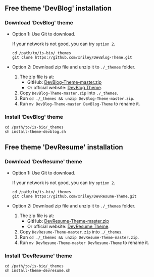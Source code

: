 ## Free theme 'DevBlog' installation

### Download 'DevBlog' theme

- Option 1: Use Git to download.

  If your network is not good, you can try `option 2`.

    ```shell
    cd /path/to/is-bio/_themes
    git clone https://github.com/xriley/DevBlog-Theme.git
    ```

- Option 2: Download zip file and unzip it to `./_themes` folder.
    1. The zip file is at:
        - GitHub: [DevBlog-Theme-master.zip](https://github.com/xriley/DevBlog-Theme/archive/refs/heads/master.zip)
        - Or official website: [DevBlog Theme](https://themes.3rdwavemedia.com/bootstrap-templates/personal/devblog-free-bootstrap-5-blog-template-for-developers/).
    2. Copy `DevBlog-Theme-master.zip` into `./_themes`.
    3. Run `cd ./_themes && unzip DevBlog-Theme-master.zip`.
    4. Run `mv DevBlog-Theme-master DevBlog-Theme` to rename it.

### Install 'DevBlog' theme

```shell
cd /path/to/is-bio/_themes
sh install-theme-devblog.sh
```

## Free theme 'DevResume' installation

### Download 'DevResume' theme

- Option 1: Use Git to download.

  If your network is not good, you can try `option 2`.

    ```shell
    cd /path/to/is-bio/_themes
    git clone https://github.com/xriley/DevResume-Theme.git
    ```

- Option 2: Download zip file and unzip it to `./_themes` folder.
    1. The zip file is at:
        - GitHub: [DevResume-Theme-master.zip](https://github.com/xriley/DevResume-Theme/archive/refs/heads/master.zip)
        - Or official website: [DevResume Theme](https://themes.3rdwavemedia.com/bootstrap-templates/resume/devresume-free-bootstrap-5-resume-cv-template-for-developers/).
    2. Copy `DevResume-Theme-master.zip` into `./_themes`.
    3. Run `cd ./_themes && unzip DevResume-Theme-master.zip`.
    4. Run `mv DevResume-Theme-master DevResume-Theme` to rename it.

### Install 'DevResume' theme

```shell
cd /path/to/is-bio/_themes
sh install-theme-devresume.sh
```
